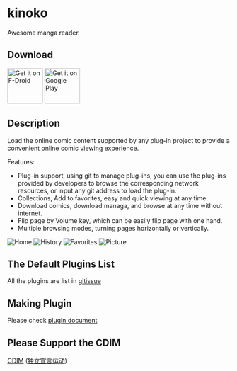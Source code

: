 # kinoko

Awesome manga reader.

## Download

[<img src="https://fdroid.gitlab.io/artwork/badge/get-it-on.png"
     alt="Get it on F-Droid"
     height="80">](https://f-droid.org/packages/com.ero.kinoko/)
[<img src="https://play.google.com/intl/en_us/badges/images/generic/en-play-badge.png"
     alt="Get it on Google Play"
     height="80">](https://play.google.com/store/apps/details?id=com.ero.kinoko)

## Description

Load the online comic content supported by any plug-in project to provide a convenient online comic viewing experience.

Features:

- Plug-in support, using git to manage plug-ins, you can use the plug-ins provided by developers to browse the corresponding network resources, or input any git address to load the plug-in.
- Collections, Add to favorites, easy and quick viewing at any time.
- Download comics, download managa, and browse at any time without internet.
- Flip page by Volume key, which can be easily flip page with one hand.
- Multiple browsing modes, turning pages horizontally or vertically.

![Home](screenshots/home.png)
![History](screenshots/history.png)
![Favorites](screenshots/favorites.png)
![Picture](screenshots/picture.png)

## The Default Plugins List

All the plugins are list in [gitissue](https://github.com/gsioteam/env/issues/3)

## Making Plugin

Please check [plugin document](docs/plug-in_v3.md)

## Please Support the CDIM

[CDIM](docs/notice/en.md) ([独立宣言运动](docs/notice/zh.md))